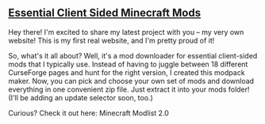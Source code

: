 
## [Essential Client Sided Minecraft Mods]( https://m4rreparre.github.io/MinecraftModlist_2.0/)   
Hey there! I'm excited to share my latest project with you – my very own website! This is my first real website, and I'm pretty proud of it!

So, what's it all about? Well, it's a mod downloader for essential client-sided mods that I typically use. Instead of having to juggle between 18 different CurseForge pages and hunt for the right version, I created this modpack maker. Now, you can pick and choose your own set of mods and download everything in one convenient zip file. Just extract it into your mods folder! (I'll be adding an update selector soon, too.)

Curious? Check it out here: Minecraft Modlist 2.0
